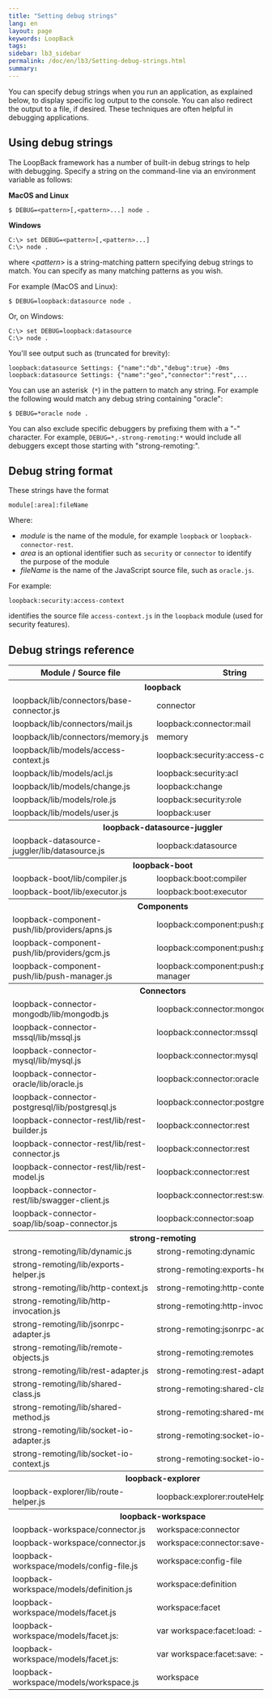 ```yaml
---
title: "Setting debug strings"
lang: en
layout: page
keywords: LoopBack
tags:
sidebar: lb3_sidebar
permalink: /doc/en/lb3/Setting-debug-strings.html
summary:
---
```


You can specify debug strings when you run an application, as explained below, to display specific log output to the console.
You can also redirect the output to a file, if desired. These techniques are often helpful in debugging applications.

## Using debug strings

The LoopBack framework has a number of built-in debug strings to help with debugging.
Specify a string on the command-line via an environment variable as follows:

**MacOS and Linux**

```shell
$ DEBUG=<pattern>[,<pattern>...] node .
```

**Windows**

```shell
C:\> set DEBUG=<pattern>[,<pattern>...]
C:\> node .
```

where &lt;_pattern_&gt; is a string-matching pattern specifying debug strings to match. You can specify as many matching patterns as you wish.

For example (MacOS and Linux):

```shell
$ DEBUG=loopback:datasource node .
```

Or, on Windows:

```shell
C:\> set DEBUG=loopback:datasource
C:\> node .
```

You'll see output such as (truncated for brevity):

```
loopback:datasource Settings: {"name":"db","debug":true} -0ms
loopback:datasource Settings: {"name":"geo","connector":"rest",...
```

You can use an asterisk  (`*`) in the pattern to match any string. For example the following would match any debug string containing "oracle":

```shell
$ DEBUG=*oracle node .
```

You can also exclude specific debuggers by prefixing them with a "-" character.
For example, `DEBUG=*,-strong-remoting:*` would include all debuggers except those starting with "strong-remoting:".

## Debug string format

These strings have the format

`module[:area]:fileName`

Where:

* _module_ is the name of the module, for example `loopback` or `loopback-connector-rest`.
* _area_ is an optional identifier such as `security` or `connector` to identify the purpose of the module
* _fileName_ is the name of the JavaScript source file, such as `oracle.js`.

For example:

`loopback:security:access-context`

identifies the source file `access-context.js` in the `loopback` module (used for security features).

## Debug strings reference

<table>
  <tbody>
    <tr>
      <th>Module / Source file</th>
      <th>String</th>
    </tr>
    <tr>
      <th colspan="2">loopback</th>
    </tr>
    <tr>
      <td>loopback/lib/connectors/base-connector.js</td>
      <td>connector</td>
    </tr>
    <tr>
      <td>loopback/lib/connectors/mail.js</td>
      <td>loopback:connector:mail</td>
    </tr>
    <tr>
      <td>loopback/lib/connectors/memory.js</td>
      <td>memory</td>
    </tr>
    <tr>
      <td>loopback/lib/models/access-context.js</td>
      <td>loopback:security:access-context</td>
    </tr>
    <tr>
      <td>loopback/lib/models/acl.js</td>
      <td>loopback:security:acl</td>
    </tr>
    <tr>
      <td>loopback/lib/models/change.js</td>
      <td>loopback:change</td>
    </tr>
    <tr>
      <td>loopback/lib/models/role.js</td>
      <td>loopback:security:role</td>
    </tr>
    <tr>
      <td>loopback/lib/models/user.js</td>
      <td>loopback:user</td>
    </tr>
    <tr>
      <th colspan="2"><span>loopback-datasource-juggler</span></th>
    </tr>
    <tr>
      <td>loopback-datasource-juggler/lib/datasource.js</td>
      <td>loopback:datasource</td>
    </tr>
    <tr>
      <th colspan="2">loopback-boot</th>
    </tr>
    <tr>
      <td>loopback-boot/lib/compiler.js</td>
      <td>loopback:boot:compiler</td>
    </tr>
    <tr>
      <td>loopback-boot/lib/executor.js</td>
      <td>loopback:boot:executor</td>
    </tr>
    <tr>
      <th colspan="2">Components</th>
    </tr>
    <tr>
      <td>loopback-component-push/lib/providers/apns.js</td>
      <td>loopback:component:push:provider:apns</td>
    </tr>
    <tr>
      <td>loopback-component-push/lib/providers/gcm.js</td>
      <td>loopback:component:push:provider:gcm</td>
    </tr>
    <tr>
      <td>loopback-component-push/lib/push-manager.js</td>
      <td>loopback:component:push:push-manager</td>
    </tr>
    <tr>
      <th colspan="2">Connectors</th>
    </tr>
    <tr>
      <td>loopback-connector-mongodb/lib/mongodb.js</td>
      <td>loopback:connector:mongodb</td>
    </tr>
    <tr>
      <td>loopback-connector-mssql/lib/mssql.js</td>
      <td>loopback:connector:mssql</td>
    </tr>
    <tr>
      <td>loopback-connector-mysql/lib/mysql.js</td>
      <td>loopback:connector:mysql</td>
    </tr>
    <tr>
      <td>loopback-connector-oracle/lib/oracle.js</td>
      <td>loopback:connector:oracle</td>
    </tr>
    <tr>
      <td>loopback-connector-postgresql/lib/postgresql.js</td>
      <td>loopback:connector:postgresql</td>
    </tr>
    <tr>
      <td>loopback-connector-rest/lib/rest-builder.js</td>
      <td>loopback:connector:rest</td>
    </tr>
    <tr>
      <td>loopback-connector-rest/lib/rest-connector.js</td>
      <td>loopback:connector:rest</td>
    </tr>
    <tr>
      <td>loopback-connector-rest/lib/rest-model.js</td>
      <td>loopback:connector:rest</td>
    </tr>
    <tr>
      <td>loopback-connector-rest/lib/swagger-client.js</td>
      <td>loopback:connector:rest:swagger</td>
    </tr>
    <tr>
      <td>loopback-connector-soap/lib/soap-connector.js</td>
      <td>loopback:connector:soap</td>
    </tr>
    <tr>
      <th colspan="2">strong-remoting</th>
    </tr>
    <tr>
      <td>strong-remoting/lib/dynamic.js</td>
      <td>strong-remoting:dynamic</td>
    </tr>
    <tr>
      <td>strong-remoting/lib/exports-helper.js</td>
      <td>strong-remoting:exports-helper</td>
    </tr>
    <tr>
      <td>strong-remoting/lib/http-context.js</td>
      <td>strong-remoting:http-context</td>
    </tr>
    <tr>
      <td>strong-remoting/lib/http-invocation.js</td>
      <td>strong-remoting:http-invocation</td>
    </tr>
    <tr>
      <td>strong-remoting/lib/jsonrpc-adapter.js</td>
      <td>strong-remoting:jsonrpc-adapter</td>
    </tr>
    <tr>
      <td>strong-remoting/lib/remote-objects.js</td>
      <td>strong-remoting:remotes</td>
    </tr>
    <tr>
      <td>strong-remoting/lib/rest-adapter.js</td>
      <td>strong-remoting:rest-adapter</td>
    </tr>
    <tr>
      <td>strong-remoting/lib/shared-class.js</td>
      <td>strong-remoting:shared-class</td>
    </tr>
    <tr>
      <td>strong-remoting/lib/shared-method.js</td>
      <td>strong-remoting:shared-method</td>
    </tr>
    <tr>
      <td>strong-remoting/lib/socket-io-adapter.js</td>
      <td>strong-remoting:socket-io-adapter</td>
    </tr>
    <tr>
      <td>strong-remoting/lib/socket-io-context.js</td>
      <td>strong-remoting:socket-io-context</td>
    </tr>
    <tr>
      <th colspan="2">loopback-explorer</th>
    </tr>
    <tr>
      <td>loopback-explorer/lib/route-helper.js</td>
      <td>loopback:explorer:routeHelpers</td>
    </tr>
    <tr>
      <th colspan="2">loopback-workspace</th>
    </tr>
    <tr>
      <td>loopback-workspace/connector.js</td>
      <td>workspace:connector</td>
    </tr>
    <tr>
      <td>loopback-workspace/connector.js</td>
      <td>workspace:connector:save-sync</td>
    </tr>
    <tr>
      <td>loopback-workspace/models/config-file.js</td>
      <td>workspace:config-file</td>
    </tr>
    <tr>
      <td>loopback-workspace/models/definition.js</td>
      <td>workspace:definition</td>
    </tr>
    <tr>
      <td>loopback-workspace/models/facet.js</td>
      <td>workspace:facet</td>
    </tr>
    <tr>
      <td>loopback-workspace/models/facet.js:</td>
      <td>var workspace:facet:load: - facetName</td>
    </tr>
    <tr>
      <td>loopback-workspace/models/facet.js:</td>
      <td>var workspace:facet:save: - facetName</td>
    </tr>
    <tr>
      <td>loopback-workspace/models/workspace.js</td>
      <td>workspace</td>
    </tr>
  </tbody>
</table>
